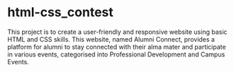 # html-css_contest
This project is to create a user-friendly and responsive website using basic HTML and CSS skills. This website, named Alumni Connect, provides a platform for alumni to stay connected with their alma mater and participate in various events, categorised into Professional Development and Campus Events.

